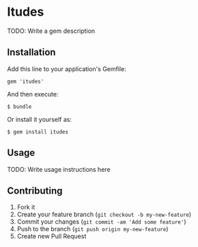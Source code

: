 # Itudes

TODO: Write a gem description

## Installation

Add this line to your application's Gemfile:

    gem 'itudes'

And then execute:

    $ bundle

Or install it yourself as:

    $ gem install itudes

## Usage

TODO: Write usage instructions here

## Contributing

1. Fork it
2. Create your feature branch (`git checkout -b my-new-feature`)
3. Commit your changes (`git commit -am 'Add some feature'`)
4. Push to the branch (`git push origin my-new-feature`)
5. Create new Pull Request
